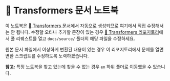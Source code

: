 # 🤗 Transformers 문서 노트북

이 노트북은 [🤗 Transformers 문서](https://huggingface.co/transformers/)에서 자동으로 생성되므로 여기에서 직접 수정해서는 안 됩니다. 수정할 오타나 추가할 문장이 있는 경우 [🤗 Transformers 리포지토리](https://github.com/huggingface/transformers)에서 풀 리퀘스트를 열고 `docs/source/` 폴더의 해당 파일을 수정하세요.

원본 문서 파일에서 이상하게 변환된 내용이 있는 경우 이 리포지토리에서 문제를 열면 변환 스크립트를 수정하도록 노력하겠습니다.

**참고:** 특정 노트북을 찾고 있는데 찾을 수 없는 경우 `en` 하위 폴더로 이동했을 수 있습니다.
